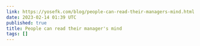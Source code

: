 ```yaml
---
link: https://yosefk.com/blog/people-can-read-their-managers-mind.html
date: 2023-02-14 01:39 UTC
published: true
title: People can read their manager's mind
tags: []
---
```



